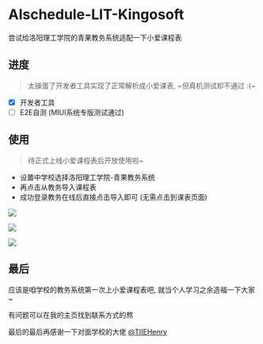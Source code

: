 # AIschedule-LIT-Kingosoft

尝试给洛阳理工学院的青果教务系统适配一下小爱课程表

## 进度

> 太操蛋了开发者工具实现了正常解析成小爱课表, ~但真机测试却不通过 :(~

- [X] 开发者工具
- [ ] E2E自测 (MIUI系统专版测试通过)

## 使用

> 待正式上线小爱课程表后开放使用啦~

- 设置中学校选择洛阳理工学院-青果教务系统
- 再点击从教务导入课程表
- 成功登录教务在线后直接点击导入即可 (无需点击到课表页面)

![](https://vkceyugu.cdn.bspapp.com/VKCEYUGU-b1ebbd3c-ca49-405b-957b-effe60782276/69528aaf-e535-4129-aa5e-f18013ef860a.jpg)

![](https://vkceyugu.cdn.bspapp.com/VKCEYUGU-b1ebbd3c-ca49-405b-957b-effe60782276/30dfb22f-dd57-44c8-a93a-edd387aa33f7.jpg)

![](https://vkceyugu.cdn.bspapp.com/VKCEYUGU-b1ebbd3c-ca49-405b-957b-effe60782276/83dc490b-d8e3-442d-bd7a-a8ba97b331c4.jpg)


## 最后

应该是咱学校的教务系统第一次上小爱课程表吧, 就当个人学习之余造福一下大家 ~

有问题可以在我的主页找到联系方式的熬

最后的最后再感谢一下对面学校的大佬 [@TIIEHenry](https://github.com/TIIEHenry)
